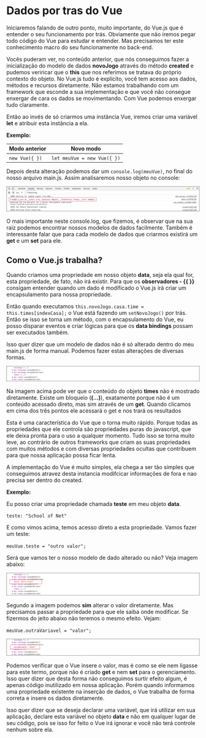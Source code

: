 # Dados por tras do Vue

Iniciaremos falando de outro ponto, muito importante, do Vue.js que é entender o seu funcionamento por trás. Obviamente que não iremos pegar todo código do Vue para estudar e entender. Mas precisamos ter este conhecimento macro do seu funcionamente no back-end.

Vocês puderam ver, no conteúdo anterior, que nós conseguimos fazer a inicialização do modelo de dados **novoJogo** através do método **created** e pudemos veriricar que o **this** que nos referimos se tratava do próprio contexto do objeto. No Vue.js tudo é explícito, você tem acesso aos dados, métodos e recursos diretamente. Não estamos trabalhando com um framework que esconde a sua implementação e que você não consegue enxergar de cara os dados se movimentando. Com Vue podemos enxergar tudo claramente.

Então ao invés de só criarmos uma instância Vue, iremos criar uma variável **let** e atribuir esta instância a ela.

**Exemplo:**

Modo anterior | Novo modo
-------------------- | ----------------
`new Vue({ })` | `let meuVue = new Vue({ })`

Depois desta alteração podemos dar um `console.log(meuVue)`, no final do nosso arquivo main.js. Assim analisaremos nosso objeto no console:

![Objeto meuVue console](./images/objeto-meuVue.png "Objeto meuVue console")

O mais importante neste console.log, que fizemos, é observar que na sua raiz podemos encontrar nossos modelos de dados facilmente. Também é interessante falar que para cada modelo de dados que criarmos existirá um **get** e um **set** para ele.

## Como o Vue.js trabalha?

Quando criamos uma propriedade em nosso objeto **data**, seja ela qual for, esta propriedade, de fato, não irá existir. Para que os **observadores - {{ }}** consigam entender quando um dado é modificado o Vue.js irá criar um encapsulamento para nossa propriedade.

Então quando executamos `this.novoJogo.casa.time = this.times[indexCasa];` o Vue está fazendo um `setNovoJogo()` por trás. Então se isso se torna um método, com o encapsulamento do Vue, eu posso disparar eventos e criar lógicas para que os **data bindings** possam ser executados também.

Isso quer dizer que um modelo de dados não é só alterado dentro do meu main.js de forma manual. Podemos fazer estas alterações de diversas formas.

![Objeto meuVue get](./images/objeto-meuVue-get.png "Objeto meuVue get")

Na imagem acima pode ver que o conteúdo do objeto **times** não é mostrado diretamente. Existe um bloqueio (**(...)**), exatamente porque não é um conteúdo acessado direto, mas sim através de um **get**. Quando clicamos em cima dos três pontos ele acessará o get e nos trará os resultados

Esta é uma característica do Vue que o torna muito rápido. Porque todas as propriedades que ele controla são propriedades puras do javascript, que ele deixa pronta para o uso a qualquer momento. Tudo isso se torna muito leve, ao contrário de outros frameworks que criam as suas propriedades com muitos métodos e com diversas propriedades ocultas que contribuem para que nossa aplicação possa ficar lenta.

A implementação do Vue é muito simples, ela chega a ser tão simples que conseguimos atravez desta instancia modifcicar informações de fora e nao precisa ser dentro do created.

**Exemplo:**

Eu posso criar uma propriedade chamada **teste** em meu objeto **data**.

```
teste: "School of Net"
```

E como vimos acima, temos acesso direto a esta propriedade. Vamos fazer um teste:

`meuVue.teste = "outro valor";`

Será que vamos ter o nosso modelo de dado alterado ou não? Veja imagem abaixo:

![Objeto meuVue teste](./images/objeto-meuVue-teste.png "Objeto meuVue teste")

Segundo a imagem podemos **sim** alterar o valor diretamente. Mas precisamos passar a propriedade para que ele saiba onde modificar. Se fizermos do jeito abaixo não teremos o mesmo efeito. Vejam:

`meuVue.outraVariavel = "valor";`

![Objeto meuVue outraVariavel](./images/objeto-meuVue-outravariavel.png "Objeto meuVue outraVariavel")

Podemos verificar que o Vue insere o valor, mas é como se ele nem ligasse para este termo, porque não é criado **get** e nem **set** para o gerenciamento. Isso quer dizer que desta forma não conseguimos surtir efeito algum, é apenas código inutilizado em nossa aplicação. Porém quando informamos uma propriedade existente na inserção de dados, o Vue trabalha de forma correta e insere os dados diretamente.

Isso quer dizer que se deseja declarar uma variável, que irá utilizar em sua aplicação, declare esta variável no objeto **data** e não em qualquer lugar de seu código, pois se isso for feito o Vue irá ignorar e você não terá controle nenhum sobre ela.